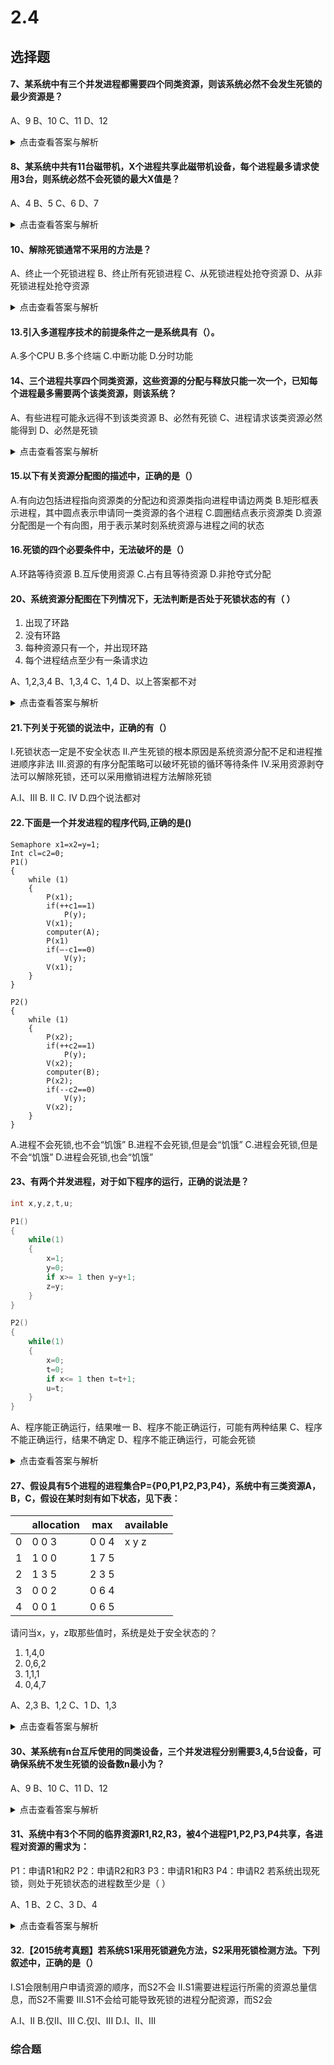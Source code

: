 # 2.4

## 选择题

#### 7、某系统中有三个并发进程都需要四个同类资源，则该系统必然不会发生死锁的最少资源是？

A、9
B、10
C、11
D、12

<details>
<summary>点击查看答案与解析</summary>
正解：B

解析：
题型：已知进程所需资源数，求不会死锁的最少资源数
做这种题，就是把每个进程所需的资源-1，最后再加1。因为平均分配后每个都差1，就会产生死锁，此时多一个就可以解决了，故$3 \times (4-1)+1=10$，选B
</details>


#### 8、某系统中共有11台磁带机，X个进程共享此磁带机设备，每个进程最多请求使用3台，则系统必然不会死锁的最大X值是？

A、4
B、5
C、6
D、7

<details>
<summary>点击查看答案与解析</summary>
正解：B

解析：
同上题类似，每个选项带入式子：$n\times(3-1)+1=11$，即n=5，故选B
</details>


#### 10、解除死锁通常不采用的方法是？

A、终止一个死锁进程
B、终止所有死锁进程
C、从死锁进程处抢夺资源
D、从非死锁进程处抢夺资源

<details>
<summary>点击查看答案与解析</summary>
正解：D

解析：
解除死锁的方法有：
1. 剥夺资源法
2. 撤销进程法

A和B是第二种，C是第一种，D这种方法对没有死锁的进程是不公平的也是不合理，故选D
</details>

#### 13.引入多道程序技术的前提条件之一是系统具有（）。

A.多个CPU
B.多个终端
C.中断功能
D.分时功能

#### 14、三个进程共享四个同类资源，这些资源的分配与释放只能一次一个，已知每个进程最多需要两个该类资源，则该系统？

A、有些进程可能永远得不到该类资源
B、必然有死锁
C、进程请求该类资源必然能得到
D、必然是死锁

<details>
<summary>点击查看答案与解析</summary>
正解：C

解析：
注意理解进程的资源需求满足后会在其执行完后释放资源的，所以这里没有死锁，没有死锁就说明进程肯定会执行完后释放资源给其他申请的资源的进程，故选C
</details>

#### 15.以下有关资源分配图的描述中，正确的是（）

A.有向边包括进程指向资源类的分配边和资源类指向进程申请边两类
B.矩形框表示进程，其中圆点表示申请同一类资源的各个进程
C.圆圈结点表示资源类
D.资源分配图是一个有向图，用于表示某时刻系统资源与进程之间的状态

#### 16.死锁的四个必要条件中，无法破坏的是（）

A.环路等待资源
B.互斥使用资源
C.占有且等待资源
D.非抢夺式分配

#### 20、系统资源分配图在下列情况下，无法判断是否处于死锁状态的有（ ）

1. 出现了环路
2. 没有环路
3. 每种资源只有一个，并出现环路
4. 每个进程结点至少有一条请求边

A、1,2,3,4
B、1,3,4
C、1,4
D、以上答案都不对

<details>
<summary>点击查看答案与解析</summary>
正解：C

解析：
出现了环路只是满足了死锁产生的必要条件中的“循环等待”，但不一定就会死锁，1对，2错；
3是死锁的充要条件
4即使每个进程结点至少有一条边，但只要资源足够就不会死锁

故选C
</details>

#### 21.下列关于死锁的说法中，正确的有（）

I.死锁状态一定是不安全状态
II.产生死锁的根本原因是系统资源分配不足和进程推进顺序非法
III.资源的有序分配策略可以破坏死锁的循环等待条件
IV.采用资源剥夺法可以解除死锁，还可以采用撤销进程方法解除死锁

A.I、III
B. II
C. IV
D.四个说法都对

#### 22.下面是一个并发进程的程序代码,正确的是()

```
Semaphore x1=x2=y=1;
Int cl=c2=0;
P1()
{
    while (1)
    {   
        P(x1);
        if(++c1==1)
            P(y);
        V(x1);
        computer(A);
        P(x1)
        if(—-c1==0)
            V(y); 
        V(x1);
    }
}

P2()
{
    while (1)
    {
        P(x2);
        if(++c2==1)
            P(y);
        V(x2);
        computer(B);
        P(x2);
        if(--c2==0)
            V(y);
        V(x2);
    }
}
```
A.进程不会死锁,也不会“饥饿”
B.进程不会死锁,但是会“饥饿”
C.进程会死锁,但是不会“饥饿”
D.进程会死锁,也会“饥饿”

#### 23、有两个并发进程，对于如下程序的运行，正确的说法是？
```c
int x,y,z,t,u;

P1()
{
    while(1)
    {
        x=1;
        y=0;
        if x>= 1 then y=y+1;
        z=y;
    }
}

P2()
{
    while(1)
    {
        x=0;
        t=0;
        if x<= 1 then t=t+1;
        u=t;
    }
}
```

A、程序能正确运行，结果唯一
B、程序不能正确运行，可能有两种结果
C、程序不能正确运行，结果不确定
D、程序不能正确运行，可能会死锁

<details>
<summary>点击查看答案与解析</summary>
正解：C

解析：
首先程序肯定无法正确运行。
手动模拟一下你就知道了

手动模拟：
1、
```c
x=1;
y=0;
if x>= 1 then y=y+1;
z=y;

x=0;
t=0;
if x<= 1 then t=t+1;
u=t;
```
结果：
```c
z=1
u=1
```

2、
```c
x=1;
x=0;
y=0;
if x>= 1 then y=y+1;
z=y;

t=0;
if x<= 1 then t=t+1;
u=t;
```
结果：
```c
z=0
u=1
```

3、
```c
x=0;
if x<= 1 then t=t+1;
u=t;
t=0;

x=1;
y=0;
if x>= 1 then y=y+1;
z=y;
```
结果：
```c
z=1
u=不确定
```
</details>

#### 27、假设具有5个进程的进程集合P={P0,P1,P2,P3,P4}，系统中有三类资源A，B，C，假设在某时刻有如下状态，见下表：


| |  allocation  | max   | available   |
| --- | --- | --- | --- |
| 0   |0 0 3    |0 0 4    |  x y z  |
|   1 |   1 0 0 | 1 7 5   |    |
|    2|  1 3 5  | 2 3 5   |    |
|    3|  0 0 2  | 0 6 4   |    |
|    4|   0 0 1 | 0 6 5   |    |

请问当x，y，z取那些值时，系统是处于安全状态的？

1. 1,4,0
2. 0,6,2
3. 1,1,1
4. 0,4,7

A、2,3
B、1,2
C、1
D、1,3

<details>
<summary>点击查看答案与解析</summary>
正解：C

解析：
除了书本上的办法，有没有更简便的办法？

一下是参考《王道》书P126-127页的
由题目可知：

MAX矩阵为：$\begin{bmatrix}
   0 & 0 & 4\\
   1 & 7 & 5\\
   2 & 3 & 5\\
   0 & 6 & 4\\
   0 & 6 & 5
  \end{bmatrix} $ Allocation矩阵：$\begin{bmatrix}
   0 & 0 & 3\\
   1 & 0 & 0\\
   1 & 3 & 5\\
   0 & 0 & 2\\
   0 & 0 & 1
  \end{bmatrix} $
  $MAX-Allocation=Need\begin{bmatrix}
   0 & 0 & 1\\
   0 & 7 & 5\\
   1 & 0 & 0\\
   0 & 6 & 2\\
   0 & 6 & 4
  \end{bmatrix} $
  矩阵的每一行都表示该进程在某种状态下的资源数

  对于1
</details>


#### 30、某系统有n台互斥使用的同类设备，三个并发进程分别需要3,4,5台设备，可确保系统不发生死锁的设备数n最小为？

A、9
B、10
C、11
D、12

<details>
<summary>点击查看答案与解析</summary>
正解：B

解析：
考虑最坏情况，每个进程都缺一个设备就可以执行，而此时没有设备了，此时设备数为$(3-1)+(4-1)+(5-1)=9$，此时只要再多一台设备就可以避免死锁了，即$9+1=10$台。
</details>



#### 31、系统中有3个不同的临界资源R1,R2,R3，被4个进程P1,P2,P3,P4共享，各进程对资源的需求为：
P1：申请R1和R2
P2：申请R2和R3
P3：申请R1和R3
P4：申请R2
若系统出现死锁，则处于死锁状态的进程数至少是（ ）

A、1
B、2
C、3
D、4

<details>
<summary>点击查看答案与解析</summary>
正解：C

解析：
通过画资源分配图可解
</details>

#### 32.【2015统考真题】若系统S1采用死锁避免方法，S2采用死锁检测方法。下列叙述中，正确的是（）

I.S1会限制用户申请资源的顺序，而S2不会
II.S1需要进程运行所需的资源总量信息，而S2不需要
III.S1不会给可能导致死锁的进程分配资源，而S2会

A.I、II
B.仅II、III
C.仅I、III
D.I、II、III

### 综合题